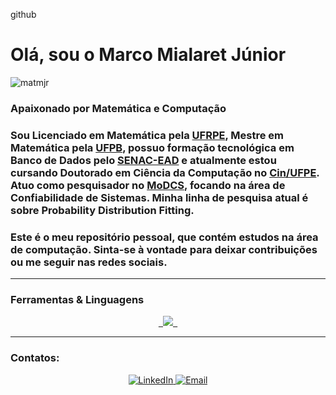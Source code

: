 github


<h1 align="left">Olá, sou o Marco Mialaret Júnior</h1>
<p align="left"> 
    <img src="https://komarev.com/ghpvc/?username=matmjr&label=Profile%20views&color=0e75b6&style=flat" alt="matmjr" /> 
</p>

<h3 align="left">Apaixonado por Matemática e Computação</h3>

<h3 align="Left">Sou Licenciado em Matemática pela <a href="http://www.dm.ufrpe.br/" target="_blank">UFRPE</a>, Mestre em Matemática pela <a href="http://www.mat.ufpb.br/dm/" target="_blank">UFPB</a>, possuo formação tecnológica em Banco de Dados pelo <a href="https://www.ead.senac.br" target="_blank">SENAC-EAD</a> e atualmente estou cursando Doutorado em Ciência da Computação no <a href="https://portal.cin.ufpe.br/" target="_blank">Cin/UFPE</a>. Atuo como pesquisador no <a href="https://www.modcs.org/" target="_blank">MoDCS</a>, focando na área de Confiabilidade de Sistemas. Minha linha de pesquisa atual é sobre Probability Distribution Fitting.</h3>

<h3 align="Left">Este é o meu repositório pessoal, que contém estudos na área de computação. Sinta-se à vontade para deixar contribuições ou me seguir nas redes sociais.</h3>

-----


<h3 align="left">Ferramentas & Linguagens</h3>
<p align="center">
  <a href="https://skillicons.dev">
    <code> <img src="https://skillicons.dev/icons?i=linux,git,github,mysql,postgres,docker,matlab,python,sklearn,flask,r,java,spring,kotlin"/> </code>
    </a>
</p>

-----

<h3 align="left">Contatos:</h3>
<p align="center">
    <a href="https://www.linkedin.com/in/marco-mialaret-junior/" target="_blank">
        <img alt="LinkedIn" src="https://img.shields.io/badge/LinkedIn-@marco mialaret junior-blue?style=flat&logo=linkedin">
    </a>
    <a href="mailto:marcomialaret@gmail.com">
        <img alt="Email" src="https://img.shields.io/badge/Email-marcomialaret@gmail.com-blue?style=flat&logo=gmail">
    </a>
</p>




